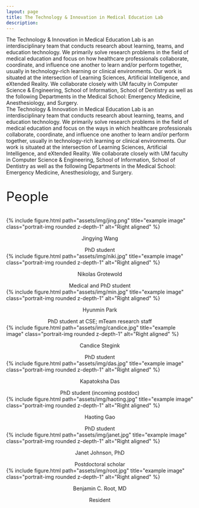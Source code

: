 ```yaml
---
layout: page
title: The Technology & Innovation in Medical Education Lab
description:
---
```


<div class="special-class" markdown="1">
The Technology & Innovation in Medical Education Lab is an interdisciplinary team that conducts research about learning, teams, and education technology. We primarily solve research problems in the field of medical education and focus on how healthcare professionals collaborate, coordinate, and influence one another to learn and/or perform together, usually in technology-rich learning or clinical environments. Our work is situated at the intersection of Learning Sciences, Artificial Intelligence, and eXtended Reality. We collaborate closely with UM faculty in Computer Science & Engineering, School of Information, School of Dentistry as well as the following Departments in the Medical School: Emergency Medicine, Anesthesiology, and Surgery.
</div>


<div class="special-class" markdown="1">
The Technology & Innovation in Medical Education Lab is an interdisciplinary team that conducts research about learning, teams, and education technology. We primarily solve research problems in the field of medical education and focus on the ways in which healthcare professionals collaborate, coordinate, and influence one another to learn and/or perform together, usually in technology-rich learning or clinical environments. Our work is situated at the intersection of Learning Sciences, Artificial Intelligence, and eXtended Reality. We collaborate closely with UM faculty in Computer Science & Engineering, School of Information, School of Dentistry as well as the following Departments in the Medical School: Emergency Medicine, Anesthesiology, and Surgery.
</div>

<div class="special-class" markdown="2">
<p style="font-size:35px;">People</p>
</div>

<!-- Place this <style> block at the top of your page or in your CSS file -->
<style>
.portrait-img {
  width: 220px !important;
  height: 220px !important;
  object-fit: cover !important;
  display: block;
  margin-left: auto;
  margin-right: auto;
  box-shadow: 0 2px 8px rgba(0,0,0,0.1);
}
.caption {
  text-align: center;
  margin-top: 10px;
}
</style>

<div class="container">
  <div class="row align-items-start">
    <div class="col-5 col-sm-4 mt-md-0">
        {% include figure.html path="assets/img/jing.png" title="example image" class="portrait-img rounded z-depth-1" alt="Right aligned" %}
        <div class="caption">
            <p class="font-weight-bold">Jingying Wang</p> 
            PhD student 
        </div>
    </div>
    <div class="col-5 col-sm-4 mt-md-0">
        {% include figure.html path="assets/img/niki.jpg" title="example image" class="portrait-img rounded z-depth-1" alt="Right aligned" %}
        <div class="caption">
            <p class="font-weight-bold">Nikolas Grotewold</p> 
            Medical and PhD student
        </div>
    </div>
    <div class="col-5 col-sm-4 mt-md-0">
        {% include figure.html path="assets/img/min.jpg" title="example image" class="portrait-img rounded z-depth-1" alt="Right aligned" %}
        <div class="caption">
            <p class="font-weight-bold">Hyunmin Park</p> 
            PhD student at CSE; mTeam research staff 
        </div>
    </div>
    <div class="col-5 col-sm-4 mt-md-0">
        {% include figure.html path="assets/img/candice.jpg" title="example image" class="portrait-img rounded z-depth-1" alt="Right aligned" %}
        <div class="caption">
            <p class="font-weight-bold">Candice Stegink</p>   
            PhD student 
        </div>
    </div>
    <div class="col-5 col-sm-4 mt-md-0">
        {% include figure.html path="assets/img/das.jpg" title="example image" class="portrait-img rounded z-depth-1" alt="Right aligned" %}
        <div class="caption">
            <p class="font-weight-bold">Kapatoksha Das</p> 
            PhD student (incoming postdoc)
        </div>
    </div>
    <div class="col-5 col-sm-4 mt-md-0">
        {% include figure.html path="assets/img/haoting.jpg" title="example image" class="portrait-img rounded z-depth-1" alt="Right aligned" %}
        <div class="caption">
            <p class="font-weight-bold">Haoting Gao</p> 
            PhD student
        </div>
    </div>
    <div class="col-5 col-sm-4 mt-md-0">
        {% include figure.html path="assets/img/janet.jpg" title="example image" class="portrait-img rounded z-depth-1" alt="Right aligned" %}
        <div class="caption">
            <p class="font-weight-bold">Janet Johnson, PhD</p> 
            Postdoctoral scholar
        </div>
    </div>
    <div class="col-5 col-sm-4 mt-md-0">
        {% include figure.html path="assets/img/root.jpg" title="example image" class="portrait-img rounded z-depth-1" alt="Right aligned" %}
        <div class="caption">
            <p class="font-weight-bold">Benjamin C. Root, MD</p> 
            Resident
        </div>
    </div>
  </div>
</div>
